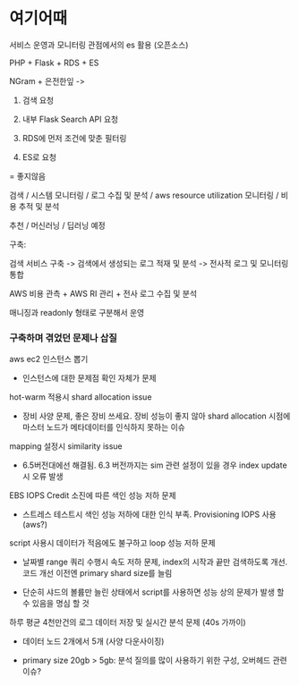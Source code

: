 # 여기어때

서비스 운영과 모니터링 관점에서의 es 활용 (오픈소스)

PHP + Flask + RDS + ES

NGram + 은전한잎 -> 

1. 검색 요청

2. 내부 Flask Search API 요청

3. RDS에 먼저 조건에 맞춘 필터링

4. ES로 요청

= 좋지않음

검색 / 시스템 모니터링 / 로그 수집 및 분석 / aws resource utilization 모니터링 / 비용 추적 및 분석

추천 / 머신러닝 / 딥러닝 예정

구축:

검색 서비스 구축 -> 검색에서 생성되는 로그 적재 및 분석 -> 전사적 로그 및 모니터링 통합

AWS 비용 관측 + AWS RI 관리 + 전사 로그 수집 및 분석

매니징과 readonly 형태로 구분해서 운영

### 구축하며 겪었던 문제나 삽질

aws ec2 인스턴스 뽑기

- 인스턴스에 대한 문제점 확인 자체가 문제

hot-warm 적용시 shard allocation issue

- 장비 사양 문제, 좋은 장비 쓰세요. 장비 성능이 좋지 않아 shard allocation 시점에 마스터 노드가 메타데이터를 인식하지 못하는 이슈

mapping 설정시 similarity issue

- 6.5버전대에선 해결됨. 6.3 버전까지는 sim 관련 설정이 있을 경우 index update시 오류 발생

EBS IOPS Credit 소진에 따른 색인 성능 저하 문제

- 스트레스 테스트시 색인 성능 저하에 대한 인식 부족. Provisioning IOPS 사용 (aws?)

script 사용시 데이터가 적음에도 불구하고 loop 성능 저하 문제

- 날짜별 range 쿼리 수행시 속도 저하 문제, index의 시작과 끝만 검색하도록 개선. 코드 개선 이전엔 primary shard size를 늘림

- 단순히 샤드의 볼륨만 늘린 상태에서 script를 사용하면 성능 상의 문제가 발생 할 수 있음을 명심 할 것

하루 평균 4천만건의 로그 데이터 저장 및 실시간 분석 문제 (40s 가까이)

- 데이터 노드 2개에서 5개 (사양 다운사이징)

- primary size 20gb > 5gb: 분석 질의를 많이 사용하기 위한 구성, 오버헤드 관련 이슈?
